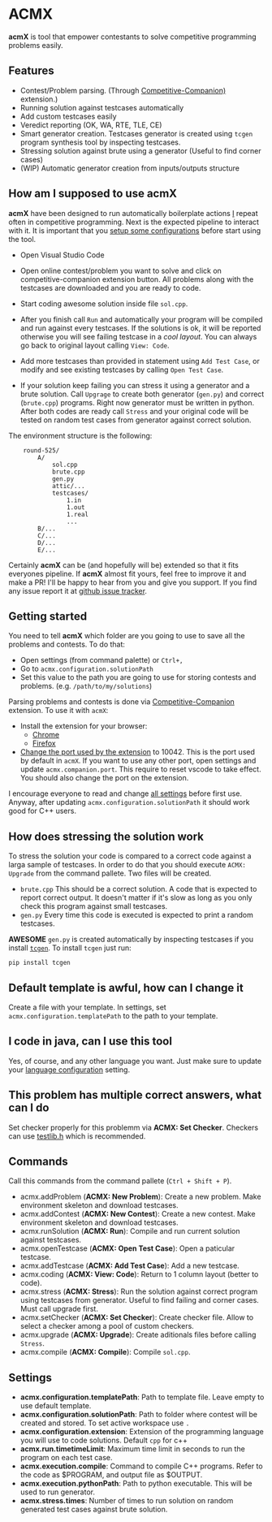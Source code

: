 # ACMX

**acmX** is tool that empower contestants to solve competitive programming problems easily.

## Features

* Contest/Problem parsing. (Through [Competitive-Companion)](https://github.com/jmerle/competitive-companion) extension.)
* Running solution against testcases automatically
* Add custom testcases easily
* Veredict reporting (OK, WA, RTE, TLE, CE)
* Smart generator creation. Testcases generator is created using `tcgen` program synthesis tool by inspecting testcases.
* Stressing solution against brute using a generator (Useful to find corner cases)
* (WIP) Automatic generator creation from inputs/outputs structure

## How am I supposed to use **acmX**

**acmX** have been designed to run automatically boilerplate actions [I](https://codeforces.com/profile/marX) repeat often in competitive programming. Next is the expected pipeline to interact with it. It is important that you [setup some configurations](#getting-started) before start using the tool.

* Open Visual Studio Code

* Open online contest/problem you want to solve and click on competitive-companion extension button. All problems along with the testcases are downloaded and you are ready to code.

* Start coding awesome solution inside file `sol.cpp`.

* After you finish call `Run` and automatically your program will be compiled and run against every testcases. If the solutions is ok, it will be reported otherwise you will see failing testcase in a *cool layout*. You can always go back to original layout calling `View: Code`.

* Add more testcases than provided in statement using `Add Test Case`, or modify and see existing testcases by calling `Open Test Case`.

* If your solution keep failing you can stress it using a generator and a brute solution. Call `Upgrage` to create both generator (`gen.py`) and correct (`brute.cpp`) programs. Right now generator must be written in python. After both codes are ready call `Stress` and your original code will be tested on random test cases from generator against correct solution.

The environment structure is the following:

```file
    round-525/
        A/
            sol.cpp
            brute.cpp
            gen.py
            attic/...
            testcases/
                1.in
                1.out
                1.real
                ...
        B/...
        C/...
        D/...
        E/...
```

Certainly **acmX** can be (and hopefully will be) extended so that it fits everyones pipeline. If **acmX** almost fit yours, feel free to improve it and make a PR! I'll be happy to hear from you and give you support. If you find any issue report it at [github issue tracker](https://github.com/mfornet/acmx/issues).

## Getting started

You need to tell **acmX** which folder are you going to use to save all the problems and contests. To do that:

* Open settings (from command palette) or `Ctrl+,`
* Go to `acmx.configuration.solutionPath`
* Set this value to the path you are going to use for storing contests and problems. (e.g. `/path/to/my/solutions`)

Parsing problems and contests is done via [Competitive-Companion](https://github.com/jmerle/competitive-companion) extension. To use it with `acmX`:

* Install the extension for your browser:
  * [Chrome](https://chrome.google.com/webstore/detail/competitive-companion/cjnmckjndlpiamhfimnnjmnckgghkjbl)
  * [Firefox](https://addons.mozilla.org/en-US/firefox/addon/competitive-companion/)
* [Change the port used by the extension](https://github.com/jmerle/competitive-companion#custom-tools) to 10042. This is the port used by default in `acmX`. If you want to use any other port, open settings and update `acmx.companion.port`. This require to reset vscode to take effect. You should also change the port on the extension.

I encourage everyone to read and change [all settings](#settings) before first use. Anyway, after updating `acmx.configuration.solutionPath` it should work good for C++ users.

## How does stressing the solution work

To stress the solution your code is compared to a correct code against a larga sample of testcases. In order to do that you should execute `ACMX: Upgrade` from the command pallete. Two files will be created.

* `brute.cpp` This should be a correct solution. A code that is expected to report correct output. It doesn't matter if it's slow as long as you only check this program against small testcases.
* `gen.py` Every time this code is executed is expected to print a random testcases.

**AWESOME** `gen.py` is created automatically by inspecting testcases if you install [`tcgen`](https://github.com/mfornet/tcgen).
To install `tcgen` just run:

`pip install tcgen`

## Default template is awful, how can I change it

Create a file with your template. In settings, set `acmx.configuration.templatePath` to the path to your template.

## I code in java, can I use this tool

Yes, of course, and any other language you want. Just make sure to update your [language configuration](doc/languages.md) setting.

## This problem has multiple correct answers, what can I do

Set checker properly for this problemm via **ACMX: Set Checker**. Checkers can use [testlib.h](https://github.com/MikeMirzayanov/testlib) which is recommended.

## Commands

Call this commands from the command pallete (`Ctrl + Shift + P`).

* acmx.addProblem (**ACMX: New Problem**): Create a new problem. Make environment skeleton and download testcases.
* acmx.addContest (**ACMX: New Contest**): Create a new contest. Make environment skeleton and download testcases.
* acmx.runSolution (**ACMX: Run**): Compile and run current solution against testcases.
* acmx.openTestcase (**ACMX: Open Test Case**): Open a paticular testcase.
* acmx.addTestcase (**ACMX: Add Test Case**): Add a new testcase.
* acmx.coding (**ACMX: View: Code**): Return to 1 column layout (better to code).
* acmx.stress (**ACMX: Stress**): Run the solution against correct program using testcases from generator. Useful to find failing and corner cases. Must call upgrade first.
* acmx.setChecker (**ACMX: Set Checker**): Create checker file. Allow to select a checker among a pool of custom checkers.
* acmx.upgrade (**ACMX: Upgrade**): Create aditionals files before calling `Stress`.
* acmx.compile (**ACMX: Compile**): Compile `sol.cpp`.

## Settings

* **acmx.configuration.templatePath**: Path to template file. Leave empty to use default template.
* **acmx.configuration.solutionPath**: Path to folder where contest will be created and stored. To set active workspace use `.`
* **acmx.configuration.extension**: Extension of the programming language you will use to code solutions. Default `cpp` for c++
* **acmx.run.timetimeLimit**: Maximum time limit in seconds to run the program on each test case.
* **acmx.execution.compile**: Command to compile C++ programs. Refer to the code as $PROGRAM, and output file as $OUTPUT.
* **acmx.execution.pythonPath**: Path to python executable. This will be used to run generator.
* **acmx.stress.times**: Number of times to run solution on random generated test cases against
  brute solution.
